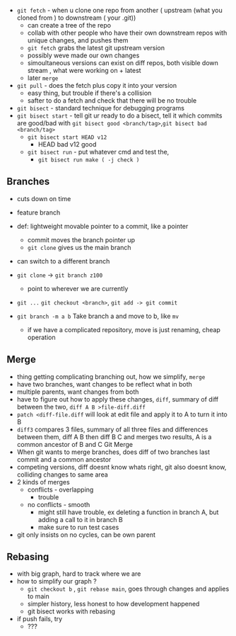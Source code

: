 - `git fetch` - when u clone one repo from another (  upstream (what you cloned from ) to downstream ( your .git))
	- can create a tree of the repo
	- collab with other people who have their own downstream repos with unique changes, and pushes them
	- `git fetch` grabs the latest git upstream version
	- possibly weve made our own changes
	- simoultaneous versions can exist on diff repos, both visible down stream , what were working on + latest
	- later `merge`
- `git pull` - does the fetch plus copy it into your version
	- easy thing, but trouble if there's a collision 
	- safter to do a fetch and check that there will be no trouble
- `git bisect` - standard technique for debugging programs
- `git bisect start` - tell git ur ready to do a bisect, tell it which commits are good/bad with `git bisect good <branch/tag>`,`git bisect bad <branch/tag>`
	- `git bisect start HEAD v12`
		- HEAD bad v12 good
	- `git bisect run` - put whatever cmd and test the, 
		- `git bisect run make ( -j check )`
## Branches
- cuts down on time
- feature branch 
- def: lightweight movable pointer to a commit, like a pointer 
	- commit moves the branch pointer up
	- `git clone` gives us the main branch
- can switch to a different branch 
- `git clone` -> `git branch z100`
	- point to wherever we are currently
- `git ...` `git checkout <branch>`, `git add -> git commit`

- `git branch -m a b` Take branch a and move to b, like `mv`
	- if we have a complicated repository, move is just renaming, cheap operation

## Merge
- thing getting complicating branching out, how we simplify, `merge`
- have two branches, want changes to be reflect what in both
- multiple parents, want changes from both
- have to figure out how to apply these changes, `diff`, summary of diff between the two, `diff A B >file-diff.diff`
- `patch <diff-file.diff` will look at edit file and apply it to A to turn it into B 
- `diff3` compares 3 files, summary of all three files and differences between them, diff A B then diff B C and merges two results, A is a common ancestor of B and C
Git Merge
- When git wants to merge branches, does diff of two branches last commit and a common ancestor
- competing versions, diff doesnt know whats right, git also doesnt know, colliding changes to same area
- 2 kinds of merges
	- conflicts - overlapping
		- trouble
	- no conflicts - smooth
		- might still have trouble, ex deleting a function in branch A, but adding a call to it in branch B
		- make sure to run test cases
- git only insists on no cycles, can be own parent 

## Rebasing
- with big graph, hard to track where we are
- how to simplify our graph ?
	- `git checkout b` , `git rebase main`, goes through changes and applies to main 
	- simpler history, less honest to how development happened
	- git bisect works with rebasing
- if push fails, try
	- ???